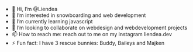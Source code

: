 - 👋 Hi, I’m @Liendea
- 👀 I’m interested in snowboarding and web development
- 🌱 I’m currently learning javascript
- 💞️ I’m looking to collaborate on webdesign and webdevelopment projects
- 📫 How to reach me: reach out to me on my instagram liendea.dev
- ⚡ Fun fact: I have 3 rescue bunnies: Buddy, Baileys and Majken

<!---
Liendea/Liendea is a ✨ special ✨ repository because its `README.md` (this file) appears on your GitHub profile.
You can click the Preview link to take a look at your changes.
--->
